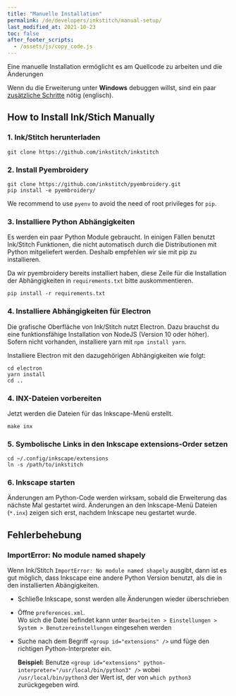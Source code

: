 ```yaml
---
title: "Manuelle Installation"
permalink: /de/developers/inkstitch/manual-setup/
last_modified_at: 2021-10-23
toc: false
after_footer_scripts:
  - /assets/js/copy_code.js
---
```

Eine manuelle Installation ermöglicht es am Quellcode zu arbeiten und die Änderungen

Wenn du die Erweiterung unter **Windows** debuggen willst, sind ein paar [zusätzliche Schritte](/developers/inkstitch/windows-manual-setup/) nötig (englisch).

## How to Install Ink/Stich Manually

### 1. Ink/Stitch herunterladen

```
git clone https://github.com/inkstitch/inkstitch
```

### 2. Install Pyembroidery

```
git clone https://github.com/inkstitch/pyembroidery.git
pip install -e pyembroidery/
```

We recommend to use `pyenv` to avoid the need of root privileges for `pip`.

### 3.  Installiere Python Abhängigkeiten

Es werden ein paar Python Module gebraucht. In einigen Fällen benutzt Ink/Stitch Funktionen, die nicht automatisch durch die Distributionen mit Python mitgeliefert werden.
Deshalb empfehlen wir sie mit pip zu installieren.

Da wir pyembroidery bereits installiert haben, diese Zeile für die Installation der Abhängigkeiten in `requirements.txt` bitte auskommentieren.

```
pip install -r requirements.txt
```

### 4.  Installiere Abhängigkeiten für Electron

Die grafische Oberfläche von Ink/Stitch nutzt Electron.  Dazu brauchst du eine funktionsfähige Installation von NodeJS (Version 10 oder höher).  Sofern nicht vorhanden, installiere yarn mit `npm install yarn`.

Installiere Electron mit den dazugehörigen Abhängigkeiten wie folgt:

```
cd electron
yarn install
cd ..
```

### 4.  INX-Dateien vorbereiten

Jetzt werden die Dateien für das Inkscape-Menü erstellt.

```
make inx
```

### 5.  Symbolische Links in den Inkscape extensions-Order setzen

```
cd ~/.config/inkscape/extensions
ln -s /path/to/inkstitch
```

### 6.  Inkscape starten

Änderungen am Python-Code werden wirksam, sobald die Erweiterung das nächste Mal gestartet wird. Änderungen an den Inkscape-Menü Dateien (`*.inx`) zeigen sich erst, nachdem Inkscape neu gestartet wurde.

## Fehlerbehebung

### ImportError: No module named shapely

Wenn Ink/Stitch `ImportError: No module named shapely` ausgibt, dann ist es gut möglich, dass Inkscape eine andere Python Version benutzt, als die in den installierten Abängigkeiten.

* Schließe Inkscape, sonst werden alle Änderungen wieder überschrieben
* Öffne `preferences.xml`.<br>
  Wo sich die Datei befindet kann unter `Bearbeiten > Einstellungen > System > Benutzereinstellungen` eingesehen werden
* Suche nach dem Begriff `<group id="extensions" />` und füge den richtigen Python-Interpreter ein.

  **Beispiel:** Benutze `<group id="extensions" python-interpreter="/usr/local/bin/python3" />` wobei `/usr/local/bin/python3` der Wert ist, der von `which python3` zurückgegeben wird.
